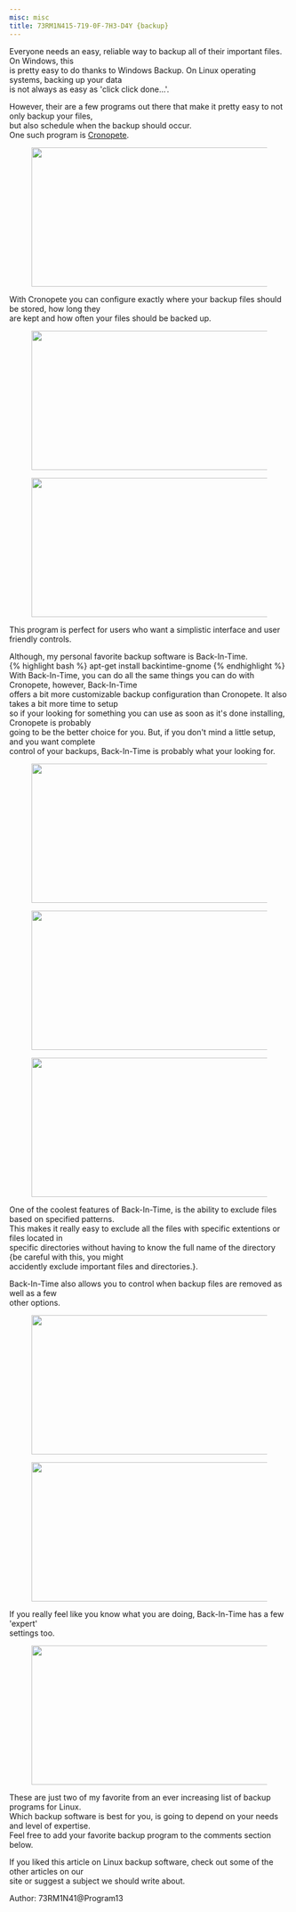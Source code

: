 ```yaml
---
misc: misc
title: 73RM1N415-719-0F-7H3-D4Y {backup}
---
```

<p>Everyone needs an easy, reliable way to backup all of their important files. On Windows, this<br />
is pretty easy to do thanks to Windows Backup. On Linux operating systems, backing up your data<br />
is not always as easy as 'click click done...'.</p>
<p>However, their are a few programs out there that make it pretty easy to not only backup your files,<br />
but also schedule when the backup should occur.<br />
One such program is <a href="https://github.com/rastersoft/cronopete" target="_blank" title="Cronopete">Cronopete</a>.<br />
<figure>
<a href="http://programthirteen.com/images/cronopete.png">
        <img src="http://programthirteen.com/images/cronopete.png" alt="" height="250px" width="500px"/>
    </a>
</figure>
<p>With Cronopete you can configure exactly where your backup files should be stored, how long they<br />
are kept and how often your files should be backed up.</p>
<figure>
<a href="http://programthirteen.com/images/cronomain.png">
        <img src="http://programthirteen.com/images/cronomain.png" alt="" height="250px" width="500px"/>
    </a>
</figure>
<figure>
<a href="http://programthirteen.com/images/crono-options.png">
        <img src="http://programthirteen.com/images/crono-options.png" alt="" height="250px" width="500px"/>
    </a>
</figure>
<p>This program is perfect for users who want a simplistic interface and user friendly controls.</p>
<p>Although, my personal favorite backup software is Back-In-Time.<br />
{% highlight bash %}
apt-get install backintime-gnome
{% endhighlight %}
With Back-In-Time, you can do all the same things you can do with Cronopete, however, Back-In-Time<br />
offers a bit more customizable backup configuration than Cronopete. It also takes a bit more time to setup<br />
so if your looking for something you can use as soon as it's done installing, Cronopete is probably<br />
going to be the better choice for you. But, if you don't mind a little setup, and you want complete<br />
control of your backups, Back-In-Time is probably what your looking for.</p>
<figure>
<a href="http://programthirteen.com/images/bit-general.png">
        <img src="http://programthirteen.com/images/bit-general.png" alt="" height="250px" width="500px"/>
    </a>
</figure>
<figure>
<a href="http://programthirteen.com/images/bit-include.png">
        <img src="http://programthirteen.com/images/bit-include.png" alt="" height="250px" width="500px"/>
    </a>
</figure>
<figure>
<a href="http://programthirteen.com/images/bit-exclude.png">
        <img src="http://programthirteen.com/images/bit-exclude.png" alt="" height="250px" width="500px"/>
    </a>
</figure>
One of the coolest features of Back-In-Time, is the ability to exclude files based on specified patterns.<br />
This makes it really easy to exclude all the files with specific extentions or files located in<br />
specific directories without having to know the full name of the directory {be careful with this, you might<br />
accidently exclude important files and directories.}.</p>
<p>Back-In-Time also allows you to control when backup files are removed as well as a few<br />
other options.</p>
<figure>
<a href="http://programthirteen.com/images/bit-remove.png">
        <img src="http://programthirteen.com/images/bit-remove.png" alt="" height="250px" width="500px"/>
    </a>
</figure>
<figure>
<a href="http://programthirteen.com/images/bit-options.png">
        <img src="http://programthirteen.com/images/bit-options.png" alt="" height="250px" width="500px"/>
    </a>
</figure>
<p>If you really feel like you know what you are doing, Back-In-Time has a few 'expert'<br />
settings too.</p>
<figure>
<a href="http://programthirteen.com/images/bit-expert.png">
        <img src="http://programthirteen.com/images/bit-expert.png" alt="" height="250px" width="500px"/>
    </a>
</figure>
<p>These are just two of my favorite from an ever increasing list of backup programs for Linux.<br />
Which backup software is best for you, is going to depend on your needs and level of expertise.<br />
Feel free to add your favorite backup program to the comments section below.</p>
<p>If you liked this article on Linux backup software, check out some of the other articles on our<br />
site or suggest a subject we should write about.</p>
<p align="left">Author: 73RM1N41@Program13</p>
